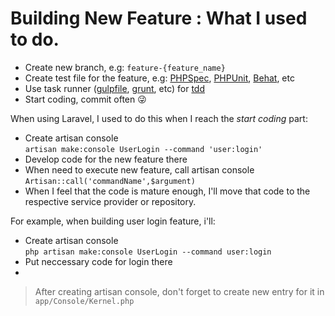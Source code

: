 # Building New Feature : What I used to do.

- Create new branch, e.g: `feature-{feature_name}`
- Create test file for the feature, e.g: [PHPSpec](http://phpspec.net), [PHPUnit](https://phpunit.de), [Behat](http://behat.org), etc
- Use task runner ([gulpfile](http://gulpjs.com), [grunt](http://gruntjs.com), etc) for [tdd](https://en.wikipedia.org/wiki/Test-driven_development)
- Start coding, commit often 😜

When using Laravel, I used to do this when I reach the *start coding* part:

- Create artisan console  
    `artisan make:console UserLogin --command 'user:login'`
- Develop code for the new feature there
- When need to execute new feature, call artisan console
    `Artisan::call('commandName',$argument)`
- When I feel that the code is mature enough, I'll move that code to the respective service provider or repository.

For example, when building user login feature, i'll:

- Create artisan console  
`php artisan make:console UserLogin --command user:login`
- Put neccessary code for login there
- 

>After creating artisan console, don't forget to create new entry for it in `app/Console/Kernel.php`